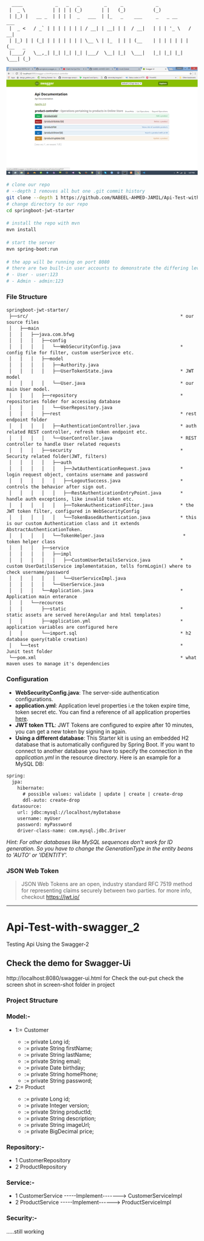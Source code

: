 ```
  ____            _   _   _         _     _            _
 |  _ \          | | | | (_)       | |   (_)          (_)
 | |_) |   __ _  | | | |  _   ___  | |_   _    ___     _   _ __     ___
 |  _ <   / _` | | | | | | | / __| | __| | |  / __|   | | | '_ \   / __|
 | |_) | | (_| | | | | | | | \__ \ | |_  | | | (__    | | | | | | | (__   _
 |____/   \__,_| |_| |_| |_| |___/  \__| |_|  \___|   |_| |_| |_|  \___| (_)
```

<p align="center">
    <img width="800" alt="Springboot JWT Starter" src="https://github.com/NABEEL-AHMED-JAMIL/Api-Test-with-swagger_2/blob/master/screen-shot/Screenshot%20(430).png">
</p>


```bash
# clone our repo
# --depth 1 removes all but one .git commit history
git clone --depth 1 https://github.com/NABEEL-AHMED-JAMIL/Api-Test-with-swagger_2
# change directory to our repo
cd springboot-jwt-starter

# install the repo with mvn
mvn install

# start the server
mvn spring-boot:run

# the app will be running on port 8080
# there are two built-in user accounts to demonstrate the differing levels of access to the endpoints:
# - User - user:123
# - Admin - admin:123
```


### File Structure
```
springboot-jwt-starter/
 ├──src/                                                        * our source files
 │   ├──main
 │   │   ├──java.com.bfwg
 │   │   │   ├──config
 │   │   │   │   └──WebSecurityConfig.java                      * config file for filter, custom userSerivce etc.
 │   │   │   ├──model
 │   │   │   │   ├──Authority.java
 │   │   │   │   ├──UserTokenState.java                         * JWT model
 │   │   │   │   └──User.java                                   * our main User model.
 │   │   │   ├──repository                                      * repositories folder for accessing database
 │   │   │   │   └──UserRepository.java
 │   │   │   ├──rest                                            * rest endpoint folder
 │   │   │   │   ├──AuthenticationController.java               * auth related REST controller, refresh token endpoint etc.
 │   │   │   │   └──UserController.java                         * REST controller to handle User related requests
 │   │   │   ├──security                                        * Security related folder(JWT, filters)
 │   │   │   │   ├──auth
 │   │   │   │   │   ├──JwtAuthenticationRequest.java           * login request object, contains username and password
 │   │   │   │   │   ├──LogoutSuccess.java                      * controls the behavior after sign out.
 │   │   │   │   │   ├──RestAuthenticationEntryPoint.java       * handle auth exceptions, like invalid token etc.
 │   │   │   │   │   ├──TokenAuthenticationFilter.java          * the JWT token filter, configured in WebSecurityConfig
 │   │   │   │   │   └──TokenBasedAuthentication.java           * this is our custom Authentication class and it extends AbstractAuthenticationToken.
 │   │   │   │   └──TokenHelper.java                             * token helper class
 │   │   │   ├──service
 │   │   │   │   ├──impl
 │   │   │   │   │   ├──CustomUserDetailsService.java           * custom UserDatilsService implementataion, tells formLogin() where to check username/password
 │   │   │   │   │   └──UserServiceImpl.java
 │   │   │   │   └──UserService.java
 │   │   │   └──Application.java                                * Application main enterance
 │   │   └──recources
 │   │       ├──static                                          * static assets are served here(Angular and html templates)
 │   │       ├──application.yml                                 * application variables are configured here
 │   │       └──import.sql                                      * h2 database query(table creation)
 │   └──test                                                    * Junit test folder
 └──pom.xml                                                     * what maven uses to manage it's dependencies
```

### Configuration
- **WebSecurityConfig.java**: The server-side authentication configurations.
- **application.yml**: Application level properties i.e the token expire time, token secret etc. You can find a reference of all application properties [here](http://docs.spring.io/spring-boot/docs/current/reference/html/common-application-properties.html).
- **JWT token TTL**: JWT Tokens are configured to expire after 10 minutes, you can get a new token by signing in again.
- **Using a different database**: This Starter kit is using an embedded H2 database that is automatically configured by Spring Boot. If you want to connect to another database you have to specify the connection in the *application.yml* in the resource directory. Here is an example for a MySQL DB:

```
spring:
  jpa:
    hibernate:
      # possible values: validate | update | create | create-drop
      ddl-auto: create-drop
  datasource:
    url: jdbc:mysql://localhost/myDatabase
    username: myUser
    password: myPassword
    driver-class-name: com.mysql.jdbc.Driver
```

*Hint: For other databases like MySQL sequences don't work for ID generation. So you have to change the GenerationType in the entity beans to 'AUTO' or 'IDENTITY'.*

### JSON Web Token
> JSON Web Tokens are an open, industry standard RFC 7519 method for representing claims securely between two parties.
for more info, checkout https://jwt.io/

___

# Api-Test-with-swagger_2
Testing Api Using the Swagger-2
## Check the demo for Swagger-Ui
http://localhost:8080/swagger-ui.html for Check the out-put check the screen shot in screen-shot folder in project
### Project Structure
<h3>Model:-</h3>
<ul>
  <li>1:= Customer</li>
  <ul>
    <li>:= private Long id;</li>
    <li>:= private String firstName;</li>
    <li>:= private String lastName;</li>
    <li>:= private String email;</li>
    <li>:= private Date birthday;</li>
    <li>:= private String homePhone;</li>
    <li>  := private String password;</li>
  </ul>
  <li>2:= Product</li>
  <ul>
    <li>:= private Long id;</li>
    <li>:= private Integer version;</li>
    <li>:= private String productId;</li>
    <li>:= private String description;</li>
    <li>:= private String imageUrl;</li>
    <li>:= private BigDecimal price;</li>
  </ul>
</ul>
<h3>Repository:-</h3>
<ul>
  <li>1  CustomerRepository</li>
  <li>2  ProductRepository</li>
</ul>
<h3>Service:-</h3>
<ul>
  <li>1  CustomerService -----Implement-------> CustomerServiceImpl</li>
  <li>2  ProductService  -----Implement------> ProductServiceImpl</li>
</ul>
<h3>Security:-</h3>
    .....still working
